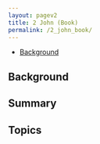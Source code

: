 ```yaml
---
layout: pagev2
title: 2 John (Book)
permalink: /2_john_book/
---
```

- [Background](#background)

## Background

## Summary

## Topics
